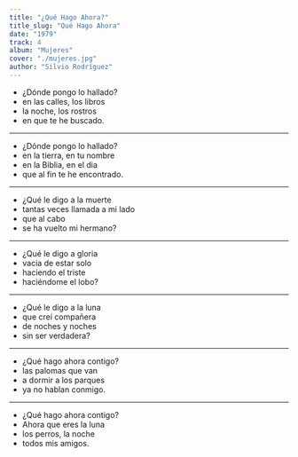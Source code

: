 ```yaml
---
title: "¿Qué Hago Ahora?"
title_slug: "Qué Hago Ahora"
date: "1979"
track: 4
album: "Mujeres"
cover: "./mujeres.jpg"
author: "Silvio Rodríguez"
---
```


- ¿Dónde pongo lo hallado?
- en las calles, los libros
- la noche, los rostros
- en que te he buscado.

---

- ¿Dónde pongo lo hallado?
- en la tierra, en tu nombre
- en la Biblia, en el dia
- que al fin te he encontrado.

---

- ¿Qué le digo a la muerte
- tantas veces llamada a mi lado
- que al cabo
- se ha vuelto mi hermano?

---

- ¿Qué le digo a gloria
- vacia de estar solo
- haciendo el triste
- haciéndome el lobo?

---

- ¿Qué le digo a la luna
- que creí compañera
- de noches y noches
- sin ser verdadera?

---

- ¿Qué hago ahora contigo?
- las palomas que van
- a dormir a los parques
- ya no hablan conmigo.

---

- ¿Qué hago ahora contigo?
- Ahora que eres la luna
- los perros, la noche
- todos mis amigos.

